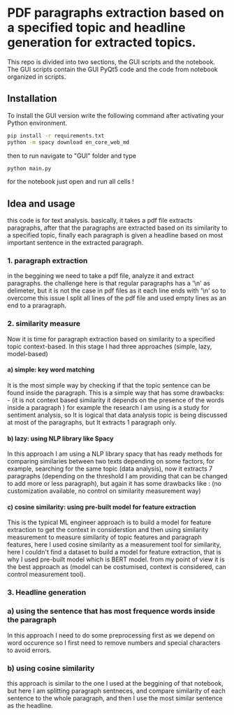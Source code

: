 # PDF paragraphs extraction based on a specified topic and headline generation for extracted topics.

This repo is divided into two sections, the GUI scripts and the notebook. The GUI scripts contain the GUI PyQt5 code and the code from notebook organized in scripts.



## Installation

To install the GUI version write the following command after activating your Python environment.

```bash
pip install -r requirements.txt
python -m spacy download en_core_web_md  
```

then to run navigate to "GUI" folder and type

```bash
python main.py
```

for the notebook just open and run all cells !
## Idea and usage
this code is for text analysis. basically, it takes a pdf file extracts paragraphs, after that the paragraphs are extracted based on its similarity to a specified topic, finally each paragraph is given a headline based on most important sentence in the extracted paragraph.

### 1. paragraph extraction 
in the beggining we need to take a pdf file, analyze it and extract paragraphs. the challenge here is that regular paragraphs has a '\n' as delimeter, but it is not the case in pdf files as it each line ends with '\n' so to overcome this issue I split all lines of the pdf file and used empty lines as an end to a praragraph.

### 2. similarity measure

Now it is time for paragraph extraction based on similarity to a specified topic context-based.
In this stage I had three approaches (simple, lazy, model-based)

#### a) simple: key word matching 
It is the most simple way by checking if that the topic sentence can be found inside the paragraph.
This is a simple way that has some drawbacks: - 
(it is not context based similarity 
it depends on the presence of the words inside a paragraph )
for example the research I am using is a study for sentiment analysis, so It is logical that data analysis topic is being discussed at most of the paragraphs, but It extracts 1 paragraph only.
#### b) lazy: using NLP library like Spacy 

In this approach I am using a NLP library spacy that has ready methods for comparing similaries between two texts depending on some factors, for example, searching for the same topic (data analysis), now it extracts 7 paragraphs (depending on the threshold I am providing that can be changed to add more or less paragraph),
but again it has some drawbacks like : (no customization available, no control on similarity measurement way)
#### c) cosine similarity:  using pre-built model for feature extraction 

This is the typical ML engineer approach is to build a model for feature extraction to get the context in considerstion and then using similarity measurement to measure similarity of topic features and paragraph features, here I used cosine similarity as a measurement tool for similarity, here I couldn't find a dataset to build a model for feature extraction, that is why I used pre-built model which is BERT model. from my point of view it is the best approach as (model can be costumised, context is considered, can control measurement tool).

### 3. Headline generation

### a) using the sentence that has most frequence words inside the paragraph

In this approach I need to do some preprocessing first as we depend on word occurence so I first need to remove numbers and special characters to avoid errors.

### b) using cosine similarity 
this approach is similar to the one I used at the beggining of that notebook, but here I am splitting paragraph sentneces, and compare similarity of each sentence to the whole paragraph, and then I use the most similar sentence as the headline.